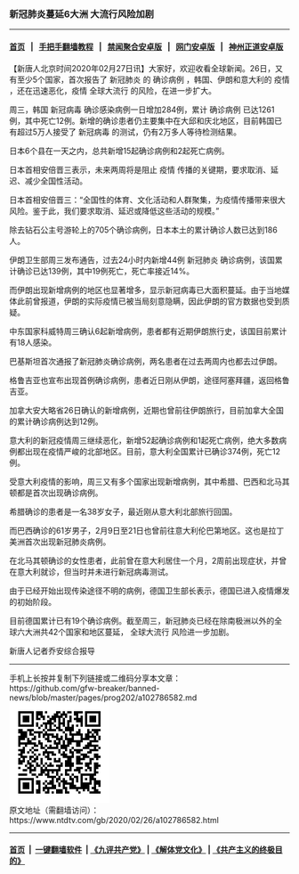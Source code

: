 ### 新冠肺炎蔓延6大洲 大流行风险加剧
------------------------

#### [首页](https://github.com/gfw-breaker/banned-news/blob/master/README.md) &nbsp;&nbsp;|&nbsp;&nbsp; [手把手翻墙教程](https://github.com/gfw-breaker/guides/wiki) &nbsp;&nbsp;|&nbsp;&nbsp; [禁闻聚合安卓版](https://github.com/gfw-breaker/bn-android) &nbsp;&nbsp;|&nbsp;&nbsp; [网门安卓版](https://github.com/oGate2/oGate) &nbsp;&nbsp;|&nbsp;&nbsp; [神州正道安卓版](https://github.com/SzzdOgate/update) 



<div><div class="post_content" itemprop="articleBody">
 <p>
  【新唐人北京时间2020年02月27日讯】大家好，欢迎收看全球新闻。26日，又有至少5个国家，首次报告了
  <ok href="https://www.ntdtv.com/gb/新冠肺炎.htm">
   新冠肺炎
  </ok>
  的
  <ok href="https://www.ntdtv.com/gb/确诊病例.htm">
   确诊病例
  </ok>
  ，韩国、伊朗和意大利的
  <ok href="https://www.ntdtv.com/gb/疫情.htm">
   疫情
  </ok>
  ，还在迅速恶化，疫情
  <ok href="https://www.ntdtv.com/gb/全球大流行.htm">
   全球大流行
  </ok>
  的风险，在进一步扩大。
 </p>
 <p>
  周三，韩国
  <ok href="https://www.ntdtv.com/gb/新冠病毒.htm">
   新冠病毒
  </ok>
  确诊感染病例一日增加284例，累计
  <ok href="https://www.ntdtv.com/gb/确诊病例.htm">
   确诊病例
  </ok>
  已达1261例，其中死亡12例。新增的确诊患者仍主要集中在大邱和庆北地区，目前韩国已有超过5万人接受了
  <ok href="https://www.ntdtv.com/gb/新冠病毒.htm">
   新冠病毒
  </ok>
  的测试，仍有2万多人等待检测结果。
 </p>
 <p>
  日本6个县在一天之内，总共新增15起确诊病例和2起死亡病例。
 </p>
 <p>
  日本首相安倍晋三表示，未来两周将是阻止
  <ok href="https://www.ntdtv.com/gb/疫情.htm">
   疫情
  </ok>
  传播的关键期，要求取消、延迟、减少全国性活动。
 </p>
 <p>
  日本首相安倍晋三：“全国性的体育、文化活动和人群聚集，为疫情传播带来很大风险。鉴于此，我们要求取消、延迟或降低这些活动的规模。”
 </p>
 <p>
  除去钻石公主号游轮上的705个确诊病例，日本本土的累计确诊人数已达到186人。
 </p>
 <p>
  伊朗卫生部周三发布通告，过去24小时内新增44例
  <ok href="https://www.ntdtv.com/gb/新冠肺炎.htm">
   新冠肺炎
  </ok>
  确诊病例，该国累计确诊已达139例，其中19例死亡，死亡率接近14%。
 </p>
 <p>
  而伊朗出现新增病例的地区也显著增多，显示新冠病毒已大面积蔓延。由于当地媒体此前曾报道，伊朗的实际疫情已被当局刻意隐瞒，因此伊朗的官方数据也受到质疑。
 </p>
 <p>
  中东国家科威特周三确认6起新增病例，患者都有近期伊朗旅行史，该国目前累计有18人感染。
 </p>
 <p>
  巴基斯坦首次通报了新冠肺炎确诊病例，两名患者在过去两周内也都去过伊朗。
 </p>
 <p>
  格鲁吉亚也宣布出现首例确诊病例，患者近日刚从伊朗，途径阿塞拜疆，返回格鲁吉亚。
 </p>
 <p>
  加拿大安大略省26日确认的新增病例，近期也曾前往伊朗旅行，目前加拿大全国的累计确诊病例达到12例。
 </p>
 <p>
  意大利的新冠疫情周三继续恶化，新增52起确诊病例和1起死亡病例，绝大多数病例都出现在疫情严峻的北部地区。目前，意大利全国累计已确诊374例，死亡12例。
 </p>
 <p>
  受意大利疫情的影响，周三又有多个国家出现新增病例，其中希腊、巴西和北马其顿都是首次出现确诊病例。
 </p>
 <p>
  希腊确诊的患者是一名38岁女子，最近刚从意大利北部旅行回国。
 </p>
 <p>
  而巴西确诊的61岁男子，2月9日至21日也曾前往意大利伦巴第地区。这也是拉丁美洲首次出现新冠肺炎病例。
 </p>
 <p>
  在北马其顿确诊的女性患者，此前曾在意大利居住一个月，2周前出现症状，并曾在意大利就诊，但当时并未进行新冠病毒测试。
 </p>
 <p>
  由于已经开始出现传染途径不明的病例，德国卫生部长表示，德国已进入疫情爆发的初始阶段。
 </p>
 <p>
  目前德国累计已有19个确诊病例。截至周三，新冠肺炎已经在除南极洲以外的全球六大洲共42个国家和地区蔓延，
  <ok href="https://www.ntdtv.com/gb/全球大流行.htm">
   全球大流行
  </ok>
  风险进一步加剧。
 </p>
 <p>
  新唐人记者乔安综合报导
 </p>
 <div class="single_ad">
 </div>
</div>
</div>
<hr/>
手机上长按并复制下列链接或二维码分享本文章：<br/>
https://github.com/gfw-breaker/banned-news/blob/master/pages/prog202/a102786582.md <br/>
<a href='https://github.com/gfw-breaker/banned-news/blob/master/pages/prog202/a102786582.md'><img src='https://github.com/gfw-breaker/banned-news/blob/master/pages/prog202/a102786582.md.png'/></a> <br/>
原文地址（需翻墙访问）：https://www.ntdtv.com/gb/2020/02/26/a102786582.html


------------------------
#### [首页](https://github.com/gfw-breaker/banned-news/blob/master/README.md) &nbsp;|&nbsp; [一键翻墙软件](https://github.com/gfw-breaker/nogfw/blob/master/README.md) &nbsp;| [《九评共产党》](https://github.com/gfw-breaker/9ping.md/blob/master/README.md#九评之一评共产党是什么) | [《解体党文化》](https://github.com/gfw-breaker/jtdwh.md/blob/master/README.md) | [《共产主义的终极目的》](https://github.com/gfw-breaker/gczydzjmd.md/blob/master/README.md)


<img src='http://gfw-breaker.win/banned-news/pages/prog202/a102786582.md' width='0px' height='0px'/>